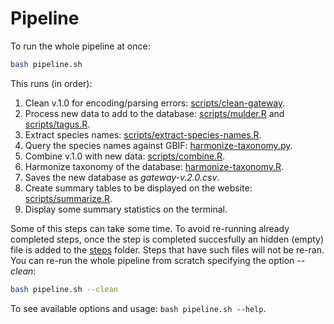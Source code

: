 # Pipeline

To run the whole pipeline at once:

```bash
bash pipeline.sh
```

This runs (in order):

  1. Clean v.1.0 for encoding/parsing errors: [scripts/clean-gateway](scripts/clean-gateway).
  2. Process new data to add to the database: [scripts/mulder.R](scripts/mulder.R) and [scripts/tagus.R](scripts/tagus.R).
  3. Extract species names: [scripts/extract-species-names.R](scripts/extract-species-names.R).
  4. Query the species names against GBIF: [harmonize-taxonomy.py](harmonize-taxonomy.py).
  5. Combine v.1.0 with new data: [scripts/combine.R](scripts/combine.R).
  6. Harmonize taxonomy of the database: [harmonize-taxonomy.R](harmonize-taxonomy.R).
  7. Saves the new database as _gateway-v.2.0.csv_.
  8. Create summary tables to be displayed on the website: [scripts/summarize.R](scripts/summarize.R).
  9. Display some summary statistics on the terminal.

Some of this steps can take some time.
To avoid re-running already completed steps, once the step is  completed succesfully an hidden (empty) file is added to the [steps](steps) folder.
Steps that have such files will not be re-ran.
You can re-run the whole pipeline from scratch specifying the option _--clean_:

```bash
bash pipeline.sh --clean
```

To see available options and usage: `bash pipeline.sh --help`.
